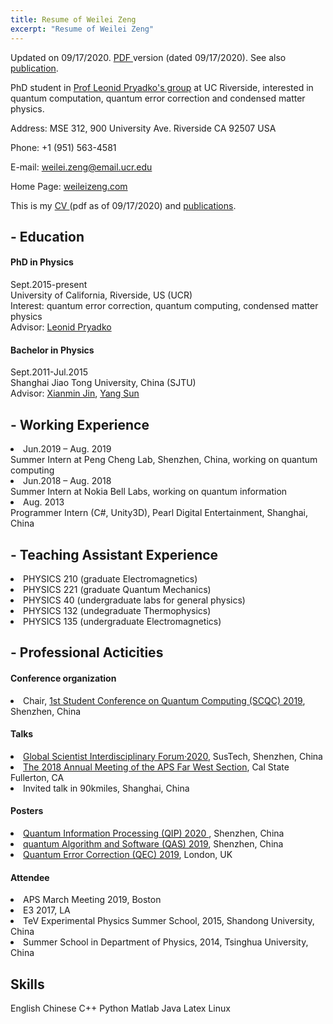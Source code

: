 ```yaml
---
title: Resume of Weilei Zeng
excerpt: "Resume of Weilei Zeng"
---
```

Updated on 09/17/2020. 
<a class="{% if site.style == 'dark' %}text-white{% endif %}" href="/zwl_assets/weilei-cv.pdf">
    PDF  </a>
	version (dated 09/17/2020). See also
    <a href="./../publications/">publication</a>.

PhD student in <a href="https://faculty.ucr.edu/~leonid/">
Prof Leonid Pryadko's group</a> at UC Riverside, interested
in quantum computation, quantum error correction and condensed matter
physics.

<p>Address: MSE 312,
900 University Ave. Riverside CA 92507 USA<br>

Phone: +1 (951) 563-4581 <br>

E-mail: weilei.zeng@email.ucr.edu<br>

Home Page: 
  <a href="https://weileizeng.com">weileizeng.com</a> <br>

This is my
<a class="{% if site.style == 'dark' %}text-white{% endif %}" href="/zwl_assets/weilei-cv.pdf">
    CV  </a>
	(pdf as of 09/17/2020)
    and <a href="./../publications/">publications</a>.
</p>

<h2 id="-education">- Education</h2>
<h4 id="phd-in-physics">PhD in Physics</h4>
<p>
  Sept.2015-present<br>
University of California, Riverside, US (UCR)<br>
Interest: quantum error correction, quantum computing, condensed matter physics<br>
  Advisor:  <a href="http://faculty.ucr.edu/~leonid/"> Leonid Pryadko </a></p>

<h4 id="bachelor-in-physics">Bachelor in Physics</h4>
<p>Sept.2011-Jul.2015<br>
  Shanghai Jiao Tong University, China (SJTU)<br>
  Advisor: <a href="https://ins.sjtu.edu.cn/affiliatedFaculty/jinxianmin">Xianmin Jin</a>,
  <a href="https://www.physics.sjtu.edu.cn/en/people/1/ySun">Yang Sun</a>
</p>


<h2>- Working Experience </h2>


<li> Jun.2019 – Aug. 2019 <br> Summer Intern at Peng Cheng Lab, Shenzhen, China, working on quantum computing </li>
<li> Jun.2018 – Aug. 2018 <br> Summer Intern at Nokia Bell Labs, working on quantum information </li>
<li> Aug. 2013 <br> Programmer Intern (C#, Unity3D), Pearl Digital Entertainment, Shanghai, China </li>




<h2>- Teaching Assistant Experience </h2>

  <li> PHYSICS 210 (graduate Electromagnetics)</li>
  <li> PHYSICS 221 (graduate Quantum Mechanics) </li>
  <li> PHYSICS 40 (undergraduate labs for general physics) </li>
  <li> PHYSICS 132 (undegraduate Thermophysics) </li>
  <li> PHYSICS 135 (undergraduate Electromagnetics)</li>


<h2>- Professional Acticities</h2>

  <h4> Conference organization </h4>
  <li>
      Chair, <a href="http://www.szpclab.com/qas2019/#/studentConference">
      1st Student Conference on Quantum Computing (SCQC) 2019</a>, Shenzhen, China
  </li>
  <h4> Talks </h4>
  <li> <a href="https://mp.weixin.qq.com/s/0OgFecPGpXAyOCXvsLbJVg">
      Global Scientist Interdisciplinary Forum·2020</a>, SusTech, Shenzhen, China</li>
  <li> <a href="http://meetings.aps.org/Meeting/FWS18/Session/F03.8">The
  2018 Annual Meeting of the APS Far West Section</a>, Cal State
  Fullerton, CA </li>
  <li> Invited talk in 90kmiles, Shanghai, China</li>
  <h4> Posters </h4>
  <li> <a href="http://www.szpclab.com/qip2020#/homepage"> Quantum Information Processing (QIP) 2020 </a>, Shenzhen, China </li>
  <li> <a href="http://www.szpclab.com/qas2019/#/homepage"> quantum Algorithm and Software (QAS) 2019</a>, Shenzhen, China</li>
  <li> <a href="http://qec19.iopconfs.org/home"> Quantum Error Correction (QEC) 2019</a>, London, UK </li>
  <h4> Attendee</h4>
  <li> APS March Meeting 2019, Boston </li>
  <li> E3 2017, LA </li>
  <li> TeV Experimental Physics Summer School, 2015, Shandong University, China </li>
  <li> Summer School in Department of Physics, 2014, Tsinghua University, China </li>


<h2> Skills </h2>

<span class="d-inline-block f5 rounded-2 text-blue bg-yellow py-1 px-2">English</span>
<span class="d-inline-block f5 rounded-2 text-blue bg-yellow py-1 px-2">Chinese</span>
<span class="d-inline-block f5 rounded-2 text-white bg-blue py-1 px-2">C++</span>
<span class="d-inline-block f5 rounded-2 text-white bg-blue py-1 px-2">Python</span>
<span class="d-inline-block f5 rounded-2 text-white bg-blue py-1 px-2">Matlab</span>
<span class="d-inline-block f5 rounded-2 text-white bg-blue py-1 px-2">Java</span>
<span class="d-inline-block f5 rounded-2 text-yellow bg-red py-1 px-2">Latex</span>
<span class="d-inline-block f5 rounded-2 text-yellow bg-red py-1 px-2">Linux</span>

